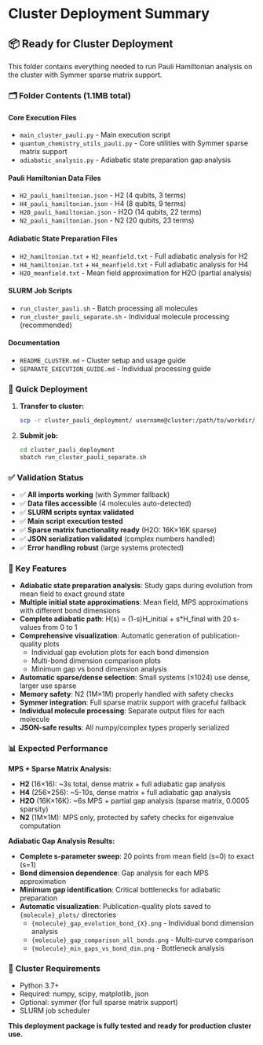 # Cluster Deployment Summary

## 📦 **Ready for Cluster Deployment**

This folder contains everything needed to run Pauli Hamiltonian analysis on the cluster with Symmer sparse matrix support.

### 🗂️ **Folder Contents** (1.1MB total)

#### Core Execution Files
- `main_cluster_pauli.py` - Main execution script
- `quantum_chemistry_utils_pauli.py` - Core utilities with Symmer sparse matrix support
- `adiabatic_analysis.py` - Adiabatic state preparation gap analysis

#### Pauli Hamiltonian Data Files
- `H2_pauli_hamiltonian.json` - H2 (4 qubits, 3 terms)
- `H4_pauli_hamiltonian.json` - H4 (8 qubits, 9 terms)
- `H2O_pauli_hamiltonian.json` - H2O (14 qubits, 22 terms)
- `N2_pauli_hamiltonian.json` - N2 (20 qubits, 23 terms)

#### Adiabatic State Preparation Files
- `H2_hamiltonian.txt` + `H2_meanfield.txt` - Full adiabatic analysis for H2
- `H4_hamiltonian.txt` + `H4_meanfield.txt` - Full adiabatic analysis for H4
- `H2O_meanfield.txt` - Mean field approximation for H2O (partial analysis)

#### SLURM Job Scripts
- `run_cluster_pauli.sh` - Batch processing all molecules
- `run_cluster_pauli_separate.sh` - Individual molecule processing (recommended)

#### Documentation
- `README_CLUSTER.md` - Cluster setup and usage guide
- `SEPARATE_EXECUTION_GUIDE.md` - Individual processing guide

### 🚀 **Quick Deployment**

1. **Transfer to cluster:**
   ```bash
   scp -r cluster_pauli_deployment/ username@cluster:/path/to/workdir/
   ```

2. **Submit job:**
   ```bash
   cd cluster_pauli_deployment
   sbatch run_cluster_pauli_separate.sh
   ```

### ✅ **Validation Status**

- ✅ **All imports working** (with Symmer fallback)
- ✅ **Data files accessible** (4 molecules auto-detected)
- ✅ **SLURM scripts syntax validated**
- ✅ **Main script execution tested**
- ✅ **Sparse matrix functionality ready** (H2O: 16K×16K sparse)
- ✅ **JSON serialization validated** (complex numbers handled)
- ✅ **Error handling robust** (large systems protected)

### 🎯 **Key Features**

- **Adiabatic state preparation analysis**: Study gaps during evolution from mean field to exact ground state
- **Multiple initial state approximations**: Mean field, MPS approximations with different bond dimensions
- **Complete adiabatic path**: H(s) = (1-s)H_initial + s*H_final with 20 s-values from 0 to 1
- **Comprehensive visualization**: Automatic generation of publication-quality plots
  - Individual gap evolution plots for each bond dimension
  - Multi-bond dimension comparison plots
  - Minimum gap vs bond dimension analysis
- **Automatic sparse/dense selection**: Small systems (≤1024) use dense, larger use sparse
- **Memory safety**: N2 (1M×1M) properly handled with safety checks
- **Symmer integration**: Full sparse matrix support with graceful fallback
- **Individual molecule processing**: Separate output files for each molecule
- **JSON-safe results**: All numpy/complex types properly serialized

### 📊 **Expected Performance**

**MPS + Sparse Matrix Analysis:**
- **H2** (16×16): ~3s total, dense matrix + full adiabatic gap analysis
- **H4** (256×256): ~5-10s, dense matrix + full adiabatic gap analysis
- **H2O** (16K×16K): ~6s MPS + partial gap analysis (sparse matrix, 0.0005 sparsity)
- **N2** (1M×1M): MPS only, protected by safety checks for eigenvalue computation

**Adiabatic Gap Analysis Results:**
- **Complete s-parameter sweep**: 20 points from mean field (s=0) to exact (s=1)
- **Bond dimension dependence**: Gap analysis for each MPS approximation
- **Minimum gap identification**: Critical bottlenecks for adiabatic preparation
- **Automatic visualization**: Publication-quality plots saved to `{molecule}_plots/` directories
  - `{molecule}_gap_evolution_bond_{X}.png` - Individual bond dimension analysis
  - `{molecule}_gap_comparison_all_bonds.png` - Multi-curve comparison
  - `{molecule}_min_gaps_vs_bond_dim.png` - Bottleneck analysis

### 🔧 **Cluster Requirements**

- Python 3.7+
- Required: numpy, scipy, matplotlib, json
- Optional: symmer (for full sparse matrix support)
- SLURM job scheduler

**This deployment package is fully tested and ready for production cluster use.**